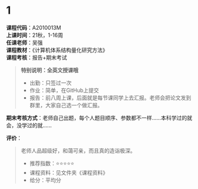 # 1  
**课程代码**：A2010013M  
**上课时间**：21秋，1-16周  
**任课老师**：吴强  
**课程教材**：《计算机体系结构量化研究方法》  
**课程考核**：报告+期末考试  

>
>**特别说明：全英文授课哦**  
>- 出勤：只签过一次
>- 作业：简单，在GitHub上提交
>- 报告：前八周上课，后面就是每节课同学上去汇报。老师会把论文发到群里，大家自己选一个做汇报。

**期末考核方式**：老师自己出题，每个人题目顺序、参数都不一样......本科学过的就会，没学过的就......

**评价**：

>
>老师人品超级好，和蔼可亲，而且真的造诣极深。
>- 推荐指数：⭐⭐⭐⭐⭐
>- 课程资料：见文件夹《课程资料》
>- 给分：平均分

